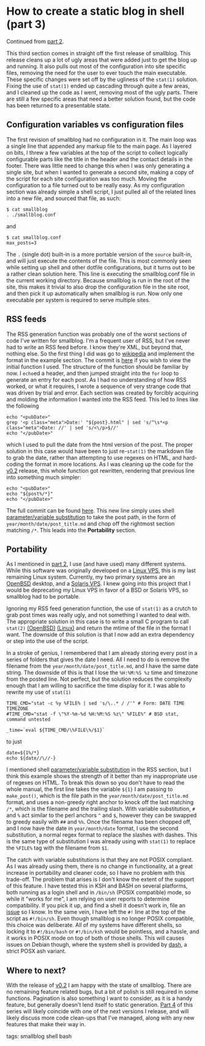 # How to create a static blog in shell (part 3)

Continued from [part 2](http://mnetic.ch/blog/2013/08/18/smallblog_howto_part_2.md.html).

This third section comes in straight off the first release of smallblog. This release cleans up a lot of ugly areas that were added just to get the blog up and running. It also pulls out most of the configuration into site specific files, removing the need for the user to ever touch the main executable. These specific changes were set off by the ugliness of the `stat(1)` solution. Fixing the use of `stat(1)` ended up cascading through quite a few areas, and I cleaned up the code as I went, removing most of the ugly parts. There are still a few specific areas that need a better solution found, but the code has been returned to a presentable state.

## Configuration variables vs configuration files
The first revision of smallblog had no configuration in it. The main loop was a single line that appended any markup file to the main page. As I layered on bits, I threw a few variables at the top of the script to collect logically configurable parts like the title in the header and the contact details in the footer. There was little need to change this when I was only generating a single site, but when I wanted to generate a second site, making a copy of the script for each site configuration was too much. Moving the configuration to a file turned out to be really easy. As my configuration section was already simple a shell script, I just pulled all of the related lines into a new file, and sourced that file, as such:

    $ cat smallblog
    . ./smallblog.conf

and

    $ cat smallblog.conf
    max_posts=3

The `.` (single dot) built-in is a more portable version of the `source` built-in, and will just execute the contents of the file. This is most commonly seen while setting up shell and other dotfile configurations, but it turns out to be a rather clean solution here. This line is executing the smallblog.conf file in the current working directory. Because smallblog is run in the root of the site, this makes it trivial to also drop the configuration file in the site root, and then pick it up automatically when smallblog is run. Now only one executable per system is required to serve multiple sites.

## RSS feeds
The RSS generation function was probably one of the worst sections of code I've written for smallblog. I'm a frequent user of RSS, but I've never had to write an RSS feed before. I know they're XML, but beyond that, nothing else. So the first thing I did was go to [wikipedia](https://en.wikipedia.org/wiki/RSS) and implement the format in the example section. The commit is [here](https://github.com/abyxcos/smallblog/commit/df944ab4d9518cc956748dd99a42155d3b6d3153#diff-65be323c984cb0bef3372e71fc23b2f2R120) if you wish to view the initial function I used. The structure of the function should be familiar by now. I `echo`ed a header, and then jumped straight into the `for` loop to generate an entry for each post. As I had no understanding of how RSS worked, or what it requires, I wrote a sequence of very strange code that was driven by trial and error. Each section was created by forcibly acquiring and molding the information I wanted into the RSS feed. This led to lines like the following

    echo "<pubDate>"
    grep '<p class="meta">Date:' "${post}.html" | sed 's/^\s*<p class="meta">Date: //' | sed 's/<\/p>$//'
    echo "</pubDate>"

which I used to pull the date from the html version of the post. The proper solution in this case would have been to just re-`stat(1)` the markdown file to grab the date, rather than attempting to use regexes on HTML, and hard-coding the format in more locations. As I was cleaning up the code for the [v0.2](http://mnetic.ch/blog/2015/02/08/smallblog_v0.2.md.html) release, this whole function got rewritten, rendering that previous line into something much simpler:

    echo "<pubDate>"
    echo "${post%/*}"
    echo "</pubDate>"

The full commit can be found [here](https://github.com/abyxcos/smallblog/commit/7f62cb0c43879a8c0ccb237ed8aa28a1dd53b5d4#diff-65be323c984cb0bef3372e71fc23b2f2R129). This new line simply uses shell [parameter/variable substitution](http://www.tldp.org/LDP/abs/html/parameter-substitution.html) to take the post path, in the form of `year/month/date/post_title.md` and chop off the rightmost section matching `/*`. This leads into the **Portability** section.

## Portability
As I mentioned in [part 2](http://mnetic.ch/blog/2013/08/18/smallblog_howto_part_2.md.html), I use (and have used) many different systems. While this software was originally developed on a [Linux VPS](http://prgmr.com/xen/), this is my last remaining Linux system. Currently, my two primary systems are an [OpenBSD](http://www.openbsd.org/) desktop, and a [Solaris VPS](https://www.joyent.com/). I knew going into this project that I would be deprecating my Linux VPS in favor of a BSD or Solaris VPS, so smallblog had to be portable.

Ignoring my RSS feed generation function, the use of `stat(1)` as a crutch to grab post times was really ugly, and not something I wanted to deal with. The appropriate solution in this case is to write a small C program to call `stat(2)` [(OpenBSD)](http://www.openbsd.org/cgi-bin/man.cgi/OpenBSD-current/man2/S_ISBLK.2?query=stat&sec=2) [(Linux)](http://linux.die.net/man/2/stat) and return the mtime of the file in the format I want. The downside of this solution is that I now add an extra dependency or step into the use of the script.

In a stroke of genius, I remembered that I am already storing every post in a series of folders that gives the date I need. All I need to do is remove the filename from the `year/month/date/post_title.md`, and I have the same date string. The downside of this is that I lose the `%H:%M:%S %z` time and timezone from the posted line. Not perfect, but the solution reduces the complexity enough that I am willing to sacrifice the time display for it. I was able to rewrite my use of `stat(1)`

    TIME_CMD="stat -c %y %FILE% | sed 's/\..* / /'" # Form: DATE TIME TIMEZONE
    #TIME_CMD="stat -f \"%Y-%m-%d %H:%M:%S %z\" %FILE%" # BSD stat, command untested

    _time=`eval ${TIME_CMD/\%FILE\%/$1}`

to just

    date=${1%/*}
    echo ${date//\//-}

I mentioned shell [parameter/variable substitution](http://www.tldp.org/LDP/abs/html/parameter-substitution.html) in the RSS section, but I think this example shows the strength of it better than my inappropriate use of regexes on HTML. To break this down so you don't have to read the whole manual, the first line takes the variable `${1}` I am passing to `make_post()`, which is the file path in the `year/month/date/post_title.md` format, and uses a non-greedy right anchor to knock off the last matching `/*`, which is the filename and the trailing slash. With variable substitution, `#` and `%` act similar to the perl anchors `^` and `$`, however they can be swapped to greedy easily with `##` and `%%`. Once the filename has been chopped off, and I now have the date in `year/month/date` format, I use the second substitution, a normal regex format to replace the slashes with dashes. This is the same type of substitution I was already using with `stat(1)`  to replace the `%FILE%` tag with the filename from `$1`.

The catch with variable substitutions is that they are not POSIX compliant. As I was already using them, there is no change in functionality, at a great increase in portability and cleaner code, so I have no problem with this trade-off. The problem that arises is I don't know the extent of the support of this feature. I have tested this in KSH and BASH on several platforms, both running as a login shell and in `/bin/sh` (POSIX compatible) mode, so while it "works for me", I am relying on user reports to determine compatibility. If you pick it up, and find a shell it doesn't work in, file an [issue](https://github.com/abyxcos/smallblog/issues) so I know. In the same vein, I have left the `#!` line at the top of the script as `#!/bin/sh`. Even though smallblog is no longer POSIX compatible, this choice was deliberate. All of my systems have different shells, so locking it to `#!/bin/bash` or `#!/bin/ksh` would be pointless, and a hassle, and it works in POSIX mode on top of both of those shells. This will causes issues on Debian though, where the system shell is provided by [dash](https://en.wikipedia.org/wiki/Almquist_shell), a strict POSX ash variant.

## Where to next?
With the release of [v0.2](http://mnetic.ch/blog/2015/02/08/smallblog_v0.2.md.html) I am happy with the state of smallblog. There are no remaining feature related bugs, but a bit of polish is still required in some functions. Pagination is also something I want to consider, as it is a handy feature, but generally doesn't lend itself to static generation. [Part 4](#) of this series will likely coincide with one of the next versions I release, and will likely discuss more code clean-ups that I've managed, along with any new features that make their way in.

tags: smallblog shell bash
